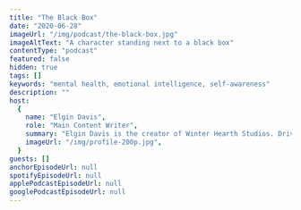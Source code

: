 ```yaml
---
title: "The Black Box"
date: "2020-06-28"
imageUrl: "/img/podcast/the-black-box.jpg"
imageAltText: "A character standing next to a black box"
contentType: "podcast"
featured: false
hidden: true
tags: []
keywords: "mental health, emotional intelligence, self-awareness"
description: ""
host:
  {
    name: "Elgin Davis",
    role: "Main Content Writer",
    summary: "Elgin Davis is the creator of Winter Hearth Studios. Driven by a passionate spirit and boundless curiosity, Davis' work seeks to explore the depths of humanity and what it might look like to live a hyper-meaningful existence here on earth.",
    imageUrl: "/img/profile-200p.jpg",
  }
guests: []
anchorEpisodeUrl: null
spotifyEpisodeUrl: null
applePodcastEpisodeUrl: null
googlePodcastEpisodeUrl: null
---
```

